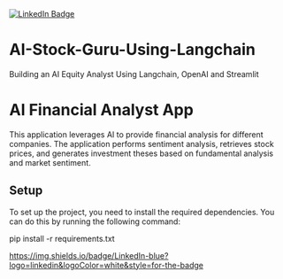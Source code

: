 <div id="badges">
  <a href="https://www.linkedin.com/in/suyogbhise7982/">
    <img src="https://img.shields.io/badge/LinkedIn-blue?style=for-the-badge&logo=linkedin&logoColor=white" alt="LinkedIn Badge"/>
  </a>
</div>




# AI-Stock-Guru-Using-Langchain
Building an AI Equity Analyst Using Langchain, OpenAI and Streamlit


# AI Financial Analyst App

This application leverages AI to provide financial analysis for different companies. The application performs sentiment analysis, retrieves stock prices, and generates investment theses based on fundamental analysis and market sentiment.

## Setup

To set up the project, you need to install the required dependencies. You can do this by running the following command:

pip install -r requirements.txt

https://img.shields.io/badge/LinkedIn-blue?logo=linkedin&logoColor=white&style=for-the-badge


